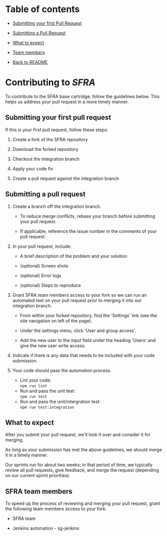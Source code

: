 # Table of contents

- [Submitting your first Pull Request ](#submitting-your-first-Pull-request)

- [Submitting a Pull Request ](#submitting-a-Pull-request)

- [What to expect](#what-to-expect)

- [Team members](#SFRA-team-menbers)

- [Back to README](./README.md)

# Contributing to _SFRA_

To contribute to the SFRA base cartridge, follow the guidelines below. This helps us address your pull request in a more timely manner. 

## Submitting your first pull request
If this is your first pull request, follow these steps:

  1. Create a fork of the SFRA repository 

  2. Download the forked repository

  3. Checkout the integration branch

  4. Apply your code fix

  5. Create a pull request against the integration branch

## Submitting a pull request
  1. Create a branch off the integration branch.

       * To reduce merge conflicts, rebase your branch before submitting your pull request.
   
       * If applicable, reference the issue number in the comments of your pull request.
   
  2. In your pull request, include:

       * A brief description of the problem and your solution
   
       * (optional) Screen shots
   
       * (optional) Error logs
   
       * (optional) Steps to reproduce
   
  3. Grant SFRA team members access to your fork so we can run an automated test on your pull request prior to merging it into our integration branch.

       * From within your forked repository, find the 'Settings' link (see the site navigation on left of the page).
   
       * Under the settings menu, click 'User and group access'.
   
       * Add the new user to the input field under the heading 'Users' and give the new user write access.
   
  4. Indicate if there is any data that needs to be included with your code submission. 

  5. Your code should pass the automation process.

       * Lint your code:  
         `npm run lint` 	 
       * Run and pass the unit test:  
         `npm run test`
       * Run and pass the unit/intergration test:  
         `npm run test:integration`

## What to expect

After you submit your pull request, we'll look it over and consider it for merging.

As long as your submission has met the above guidelines, we should merge it in a timely manner.

Our sprints run for about two weeks; in that period of time, we typically review all pull requests, give feedback, and merge the request (depending on our current sprint priorities).

## SFRA team members 

To speed up the process of reviewing and merging your pull request, grant the following team members access to your fork:

  * SFRA team 
  
  * Jenkins automation - sg-jenkins
